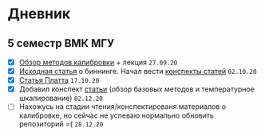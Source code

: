 # Дневник

## 5 семестр ВМК МГУ

- [x] [Обзор методов калибровки](https://dyakonov.org/2020/03/27/проблема-калибровки-уверенности/) + лекция `27.09.20`
- [x] [Исходная статья](https://cseweb.ucsd.edu/~elkan/calibrated.pdf) о биннинге. Начал вести [конспекты статей](https://github.com/artnitolog/diary/blob/master/papers.md) `02.10.20`
- [x] [Статья Платта](http://citeseer.ist.psu.edu/viewdoc/summary?doi=10.1.1.41.1639) `17.10.20`
- [x] Добавил конспект [статьи](https://arxiv.org/abs/1706.04599) (обзор базовых методов и температурное шкалирование) `02.12.20`
- [ ] Нахожусь на стадии чтения/конспектированя материалов о калибровке, но сейчас не успеваю нормально обновить репозиторий =( `28.12.20`
